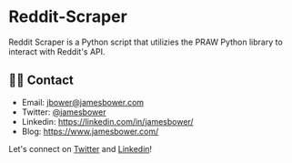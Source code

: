 # Reddit-Scraper
Reddit Scraper is a Python script that utilizies the PRAW Python library to interact with Reddit's API.

## 👨‍💻 Contact

* Email: <a href="mailto:jbower@jamesbower.com">jbower@jamesbower.com</a>
* Twitter: <a href="https://twitter.com/jamesbower">@jamesbower</a>
* Linkedin: https://linkedin.com/in/jamesbower/
* Blog: https://www.jamesbower.com/

Let's connect on [Twitter](https://twitter.com/jamesbower) and [Linkedin](https://linkedin.com/in/jamesbower)!
